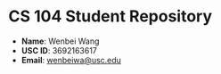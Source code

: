 # CS 104 Student Repository

- **Name**: Wenbei Wang
- **USC ID**: 3692163617
- **Email**: wenbeiwa@usc.edu
